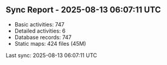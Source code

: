 ## Sync Report - 2025-08-13 06:07:11 UTC

- Basic activities: 747
- Detailed activities: 6
- Database records: 747
- Static maps: 424 files (45M)

Last sync: 2025-08-13 06:07:11 UTC
